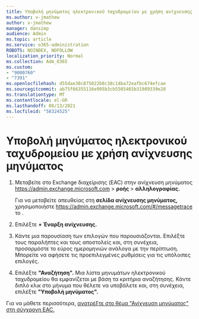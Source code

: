 ```yaml
---
title: Υποβολή μηνύματος ηλεκτρονικού ταχυδρομείου με χρήση ανίχνευσης μηνύματος
ms.author: v-jmathew
author: v-jmathew
manager: dansimp
audience: Admin
ms.topic: article
ms.service: o365-administration
ROBOTS: NOINDEX, NOFOLLOW
localization_priority: Normal
ms.collection: Adm_O365
ms.custom:
- "9000760"
- "7391"
ms.openlocfilehash: d55dae30c875022b8c38c14ba72eafbc674efcae
ms.sourcegitcommit: ab75f66355116e995b3cb5505465b31989339e28
ms.translationtype: MT
ms.contentlocale: el-GR
ms.lasthandoff: 08/13/2021
ms.locfileid: "58324525"
---
```

# <a name="submit-an-email-message-using-message-trace"></a>Υποβολή μηνύματος ηλεκτρονικού ταχυδρομείου με χρήση ανίχνευσης μηνύματος

1. Μεταβείτε στο Exchange διαχείρισης (EAC) στην ανίχνευση μηνύματος <https://admin.exchange.microsoft.com> \> **ροής** \> **αλληλογραφίας.**

   Για να μεταβείτε απευθείας στη **σελίδα ανίχνευσης μηνύματος,** χρησιμοποιήστε <https://admin.exchange.microsoft.com/#/messagetrace> το .

2. Επιλέξτε **+ Έναρξη ανίχνευσης.**
3. Κάντε μια παρουσίαση των επιλογών που παρουσιάζονται. Επιλέξτε τους παραλήπτες και τους αποστολείς και, στη συνέχεια, προσαρμόστε το εύρος ημερομηνιών ανάλογα με την περίπτωση. Μπορείτε να αφήσετε τις προεπιλεγμένες ρυθμίσεις για τις υπόλοιπες επιλογές.
4. Επιλέξτε **"Αναζήτηση".** Μια λίστα μηνυμάτων ηλεκτρονικού ταχυδρομείου θα εμφανίζεται με βάση τα κριτήρια αναζήτησης. Κάντε διπλό κλικ στο μήνυμα που θέλετε να υποβάλετε και, στη συνέχεια, επιλέξτε **"Υποβολή μηνύματος".**

Για να μάθετε περισσότερα, [ανατρέξτε στο θέμα "Ανίχνευση μηνύματος" στη σύγχρονη EAC.](https://docs.microsoft.com/exchange/monitoring/trace-an-email-message/message-trace-modern-eac)

